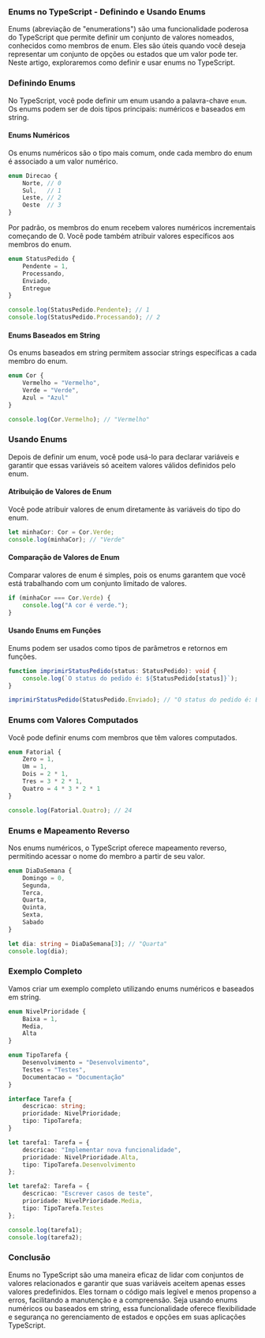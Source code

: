 ### Enums no TypeScript - Definindo e Usando Enums

Enums (abreviação de "enumerations") são uma funcionalidade poderosa do TypeScript que permite definir um conjunto de
valores nomeados, conhecidos como membros de enum. Eles são úteis quando você deseja representar um conjunto de opções
ou estados que um valor pode ter. Neste artigo, exploraremos como definir e usar enums no TypeScript.

### Definindo Enums

No TypeScript, você pode definir um enum usando a palavra-chave `enum`. Os enums podem ser de dois tipos principais:
numéricos e baseados em string.

#### Enums Numéricos

Os enums numéricos são o tipo mais comum, onde cada membro do enum é associado a um valor numérico.

```typescript
enum Direcao {
    Norte, // 0
    Sul,   // 1
    Leste, // 2
    Oeste  // 3
}
```

Por padrão, os membros do enum recebem valores numéricos incrementais começando de 0. Você pode também atribuir valores
específicos aos membros do enum.

```typescript
enum StatusPedido {
    Pendente = 1,
    Processando,
    Enviado,
    Entregue
}

console.log(StatusPedido.Pendente); // 1
console.log(StatusPedido.Processando); // 2
```

#### Enums Baseados em String

Os enums baseados em string permitem associar strings específicas a cada membro do enum.

```typescript
enum Cor {
    Vermelho = "Vermelho",
    Verde = "Verde",
    Azul = "Azul"
}

console.log(Cor.Vermelho); // "Vermelho"
```

### Usando Enums

Depois de definir um enum, você pode usá-lo para declarar variáveis e garantir que essas variáveis só aceitem valores
válidos definidos pelo enum.

#### Atribuição de Valores de Enum

Você pode atribuir valores de enum diretamente às variáveis do tipo do enum.

```typescript
let minhaCor: Cor = Cor.Verde;
console.log(minhaCor); // "Verde"
```

#### Comparação de Valores de Enum

Comparar valores de enum é simples, pois os enums garantem que você está trabalhando com um conjunto limitado de
valores.

```typescript
if (minhaCor === Cor.Verde) {
    console.log("A cor é verde.");
}
```

#### Usando Enums em Funções

Enums podem ser usados como tipos de parâmetros e retornos em funções.

```typescript
function imprimirStatusPedido(status: StatusPedido): void {
    console.log(`O status do pedido é: ${StatusPedido[status]}`);
}

imprimirStatusPedido(StatusPedido.Enviado); // "O status do pedido é: Enviado"
```

### Enums com Valores Computados

Você pode definir enums com membros que têm valores computados.

```typescript
enum Fatorial {
    Zero = 1,
    Um = 1,
    Dois = 2 * 1,
    Tres = 3 * 2 * 1,
    Quatro = 4 * 3 * 2 * 1
}

console.log(Fatorial.Quatro); // 24
```

### Enums e Mapeamento Reverso

Nos enums numéricos, o TypeScript oferece mapeamento reverso, permitindo acessar o nome do membro a partir de seu valor.

```typescript
enum DiaDaSemana {
    Domingo = 0,
    Segunda,
    Terca,
    Quarta,
    Quinta,
    Sexta,
    Sabado
}

let dia: string = DiaDaSemana[3]; // "Quarta"
console.log(dia);
```

### Exemplo Completo

Vamos criar um exemplo completo utilizando enums numéricos e baseados em string.

```typescript
enum NivelPrioridade {
    Baixa = 1,
    Media,
    Alta
}

enum TipoTarefa {
    Desenvolvimento = "Desenvolvimento",
    Testes = "Testes",
    Documentacao = "Documentação"
}

interface Tarefa {
    descricao: string;
    prioridade: NivelPrioridade;
    tipo: TipoTarefa;
}

let tarefa1: Tarefa = {
    descricao: "Implementar nova funcionalidade",
    prioridade: NivelPrioridade.Alta,
    tipo: TipoTarefa.Desenvolvimento
};

let tarefa2: Tarefa = {
    descricao: "Escrever casos de teste",
    prioridade: NivelPrioridade.Media,
    tipo: TipoTarefa.Testes
};

console.log(tarefa1);
console.log(tarefa2);
```

### Conclusão

Enums no TypeScript são uma maneira eficaz de lidar com conjuntos de valores relacionados e garantir que suas variáveis
aceitem apenas esses valores predefinidos. Eles tornam o código mais legível e menos propenso a erros, facilitando a
manutenção e a compreensão. Seja usando enums numéricos ou baseados em string, essa funcionalidade oferece flexibilidade
e segurança no gerenciamento de estados e opções em suas aplicações TypeScript.